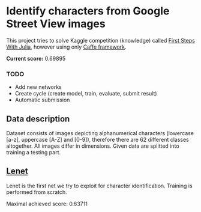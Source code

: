 # Identify characters from Google Street View images

This project tries to solve Kaggle competition (knowledge) called [First Steps With Julia](https://www.kaggle.com/c/street-view-getting-started-with-julia), however using only [Caffe framework](http://caffe.berkeleyvision.org/).

**Current score:** 0.69895

### TODO
* Add new networks
* Create cycle (create model, train, evaluate, submit result)
* Automatic submission

## Data description
Dataset consists of images depicting alphanumerical characters (lowercase [a-z], uppercase [A-Z] and [0-9]), therefore there are 62 different classes altogether.
All images differ in dimensions.
Given data are splitted into training a testing part.

## [Lenet](http://yann.lecun.com/exdb/publis/pdf/lecun-01a.pdf)
Lenet is the first net we try to exploit for character identification.
Training is performed from scratch.

Maximal achieved score: 0.63711
